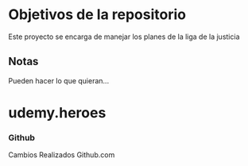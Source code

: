 # Objetivos de la repositorio

Este proyecto se encarga de manejar los planes de la liga de la justicia


## Notas
Pueden hacer lo que quieran...
# udemy.heroes
### Github
Cambios Realizados Github.com
